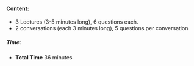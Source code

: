 #### Content:
- 3 Lectures (3-5 minutes long), 6 questions each.
- 2 conversations (each 3 minutes long), 5 questions per conversation
##### Time:
- **Total Time** 36 minutes